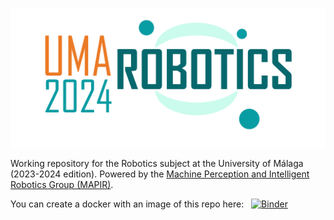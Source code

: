 ![UMA ROBOTICS 2024](https://github.com/jotaraul/uma_robotics_2024/blob/main/utils/logo_uma_robotics_2024.png "UMA ROBOTICS 2024 logo")

Working repository for the Robotics subject at the University of Málaga (2023-2024 edition). Powered by the [Machine Perception and Intelligent Robotics Group (MAPIR)](http:mapir.isa.uma.es).

You can create a docker with an image of this repo here: &nbsp; [![Binder](https://mybinder.org/badge_logo.svg)](https://mybinder.org/v2/gh/jotaraul/uma_robotics_2024/main)
